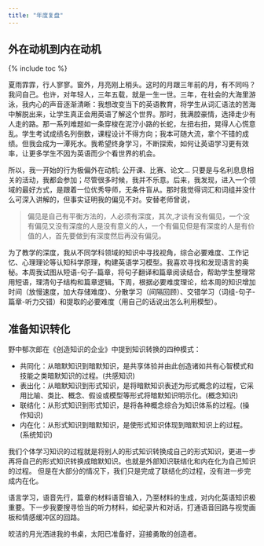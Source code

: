 ```yaml
---
title: "年度复盘"
---
```


## 外在动机到内在动机

{% include toc %}

夏雨霏霏，行人寥寥。窗外，月亮刚上梢头。这时的月跟三年前的月，有不同吗？我问自己。也许，对年轻人，三年五载，就是一生一世。三年，在社会的大海里游泳，我内心的声音逐渐清晰：我想改变当下的英语教育，将学生从词汇语法的苦海中解脱出来，让学生真正会用英语了解这个世界。那时，我满腔豪情，选择走少有人走的路。那一系列难题如一条穿梭在泥泞小路的长蛇，左扭右扭，晃得人心慌意乱。学生考试成绩名列倒数，课程设计不得方向；我本可随大流，拿个不错的成绩。但我会成为一潭死水。我希望终身学习，不断探索，如何让英语学习更有效率，让更多学生不因为英语而少个看世界的机会。

所以，我一开始的行为极偏外在动机: 公开课、比赛、论文... 只要是与名利息息相关的活动，我都会参加；尽管很多时候，我并不乐意。后来，我发现，进入一个领域的最好方式，是跟着一位优秀导师，无条件盲从。那时我觉得词汇和词组并没什么可深入讲解的，但事实证明我的偏见不对。安替老师曾说，

> 偏见是自己有平衡方法的，人必须有深度，其次,才谈有没有偏见，一个没有偏见又没有深度的人是没有意义的人，一个有偏见但是有深度的人是有价值的人，首先要做到有深度然后再没有偏见。

为了教学的深度，我从不同学科领域的知识中寻找视角，综合必要难度、工作记忆、心理理论等认知科学原理，构建英语学习模型。我喜欢寻找和发现语言的奥秘。本周我试图从短语-句子-篇章，将句子翻译和篇章阅读结合，帮助学生整理常用短语，理清句子结构和篇章逻辑。下周，根据必要难度理论，给本周的知识增加时间（放慢速度，加大存储难度）、分散学习（间隔回顾）、交错学习（词组-句子-篇章-听力交错）和提取的必要难度（用自己的话说出怎么利用模型）。


## 准备知识转化

野中郁次郎在《创造知识的企业》中提到知识转换的四种模式：

- 共同化：从暗默知识到暗默知识，是共享体验并由此创造诸如共有心智模式和技能之类暗默知识的过程。(共感知识)
- 表出化：从暗默知识到形式知识，是将暗默知识表述为形式概念的过程，它采用比喻、类比、概念、假设或模型等形式将暗默知识明示化。(概念知识)
- 联结化：从形式知识到形式知识，是将各种概念综合为知识体系的过程。(操作知识)
- 内在化：从形式知识到暗默知识，是使形式知识体现到暗默知识上的过程。(系统知识)

我们个体学习知识的过程就是将别人的形式知识转换成自己的形式知识，更进一步再将自己的形式知识转换成暗默知识。也就是外部知识联结化和内在化为自己知识的过程。
但是在大部分的情况下，我们只是完成了联结化的过程，没有进一步完成内在化。

语言学习，语音先行，篇章的材料语音输入，乃至材料的生成，对内化英语知识极重要。下一步我要搜寻恰当的听力材料，如纪录片和对话，打通语音回路与视觉画板和情感缓冲区的回路。

皎洁的月光洒进我的书桌，太阳已准备好，迎接勇敢的创造者。


